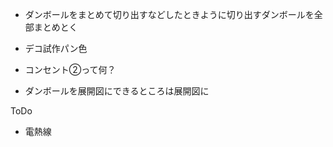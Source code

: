 - ダンボールをまとめて切り出すなどしたときように切り出すダンボールを全部まとめとく
- デコ試作パン色
- コンセント②って何？

- ダンボールを展開図にできるところは展開図に

ToDo
- 電熱線